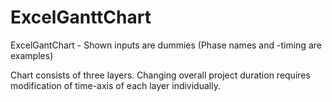 # ExcelGanttChart

ExcelGantChart - Shown inputs are dummies (Phase names and -timing are examples)

Chart consists of three layers. Changing overall project duration requires modification of time-axis of each layer individually.
